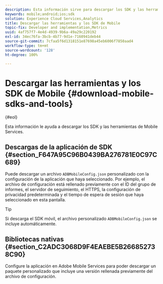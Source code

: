 ```yaml
---
description: Esta información sirve para descargar los SDK y las herramientas de Mobile Services para la implementación de Mobile Services.
keywords: mobile;android;ios;sdk
solution: Experience Cloud Services,Analytics
title: Descargar las herramientas y los SDK de Mobile
topic-fix: Developer and implementation,Metrics
uuid: 4af757f7-4e4d-4939-9b6a-49a29c220192
exl-id: 34ec76fa-3bcb-4b77-9d1e-7160941deb44
source-git-commit: 7cfaa5f6d1318151e87698a45eb6006f7850aad4
workflow-type: tm+mt
source-wordcount: '128'
ht-degree: 100%

---
```


# Descargar las herramientas y los SDK de Mobile {#download-mobile-sdks-and-tools}

{#eol}

Esta información le ayuda a descargar los SDK y las herramientas de Mobile Services.

## Descargas de la aplicación de SDK {#section_F647A95C96B0439BA276781E0C97C689}

Puede descargar un archivo `ADBMobileConfig.json` personalizado con la configuración de la aplicación que haya seleccionado. Por ejemplo, el archivo de configuración está rellenado previamente con el ID del grupo de informes, el servidor de seguimiento, el HTTPS, la configuración de privacidad predeterminada y el tiempo de espera de sesión que haya seleccionado en esta pantalla.

>[!TIP]
>
>Si descarga el SDK móvil, el archivo personalizado `ADBMobileConfig.json` se incluye automáticamente.

## Bibliotecas nativas {#section_C2ADC3068D9F4EAEBE5B266852738C90}

Configure la aplicación en Adobe Mobile Services para poder descargar un paquete personalizado que incluye una versión rellenada previamente del archivo de configuración.
